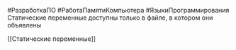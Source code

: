 #РазработкаПО #РаботаПамятиКомпьютера #ЯзыкиПрограммирования
Статические переменные доступны только в файле, в котором они объявлены

[[Статические переменные]]